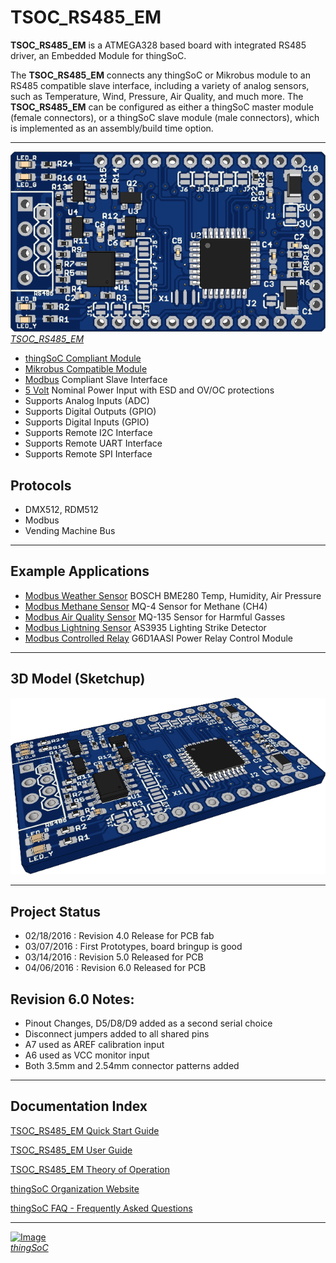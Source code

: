 # TSOC_RS485_EM
**TSOC_RS485_EM** is a ATMEGA328 based board with integrated RS485 driver, an Embedded Module for thingSoC.


The **TSOC_RS485_EM** connects any thingSoC or Mikrobus module to an RS485 compatible slave interface,
including a variety of analog sensors, such as Temperature, Wind, Pressure, Air Quality, and much more.
The **TSOC_RS485_EM** can be configured as either a thingSoC master module (female connectors), or a thingSoC slave module (male connectors),
which is implemented as an assembly/build time option.
 
---------------------------------------

[![thingSoC TSOC_RS485_EM](https://raw.githubusercontent.com/thingSoC/TSOC_RS485_EM/master/TSOC_RS485_EM/images/TSOC_RS485_EM_top.png)  
*TSOC_RS485_EM*](https://github.com/thingSoC/TSOC_RS485_EM/)

* [thingSoC Compliant Module](http://www.thingsoc.com)
* [Mikrobus Compatible Module](http://www.mikroe.com/mikrobus/) 
* [Modbus](http://www.modbus.org/specs.php) Compliant Slave Interface
* [5 Volt](https://en.wikipedia.org/wiki/Modbus) Nominal Power Input with ESD and OV/OC protections
* Supports Analog  Inputs  (ADC) 
* Supports Digital Outputs (GPIO)
* Supports Digital Inputs  (GPIO)
* Supports Remote I2C Interface
* Supports Remote UART Interface
* Supports Remote SPI Interface

## Protocols

* DMX512, RDM512
* Modbus
* Vending Machine Bus

---------------------------------------
## Example Applications

* [Modbus Weather Sensor](http://www.mikroe.com/click/weather/) BOSCH BME280 Temp, Humidity, Air Pressure
* [Modbus Methane Sensor](http://www.mikroe.com/click/methane/) MQ-4 Sensor for Methane (CH4) 
* [Modbus Air Quality Sensor](http://www.mikroe.com/click/air-quality/) MQ-135 Sensor for Harmful Gasses
* [Modbus Lightning Sensor](http://www.mikroe.com/click/thunder/) AS3935 Lighting Strike Detector
* [Modbus Controlled Relay](http://www.mikroe.com/click/relay/) G6D1AASI Power Relay Control Module

---------------------------------------
## 3D Model (Sketchup)

![thingSoC TSOC_RS485_EM](https://raw.githubusercontent.com/thingSoC/TSOC_RS485_EM/master/TSOC_RS485_EM/images/TSOC_RS485_EM_iso.png)


---------------------------------------
## Project Status

* 02/18/2016 : Revision 4.0 Release for PCB fab
* 03/07/2016 : First Prototypes, board bringup is good
* 03/14/2016 : Revision 5.0 Released for PCB
* 04/06/2016 : Revision 6.0 Released for PCB

## Revision 6.0 Notes: ##

* Pinout Changes, D5/D8/D9 added as a second serial choice
* Disconnect jumpers added to all shared pins
* A7 used as AREF calibration input
* A6 used as VCC monitor input
* Both 3.5mm and 2.54mm connector patterns added

---------------------------------------

## Documentation Index <a name="documentation_index"/>

[TSOC_RS485_EM Quick Start Guide](https://github.com/thingSoC/TSOC_RS485_EM/blob/master/TSOC_RS485_EM/docs/QuickStart.md)

[TSOC_RS485_EM User Guide](https://github.com/thingSoC/TSOC_RS485_EM/blob/master/TSOC_RS485_EM/docs/UserGuide.md)

[TSOC_RS485_EM Theory of Operation](https://github.com/thingSoC/TSOC_RS485_EM/blob/master/TSOC_RS485_EM/docs/TheoryOfOperation.md)

[thingSoC Organization Website](http://thingSoC.github.io)

[thingSoC FAQ - Frequently Asked Questions](http://thingsoc.github.io/support/faq.html)

---------------------------------------

[![Image](http://thingsoc.github.io/img/projects/thingSoC/thingSoC_thumb.png?raw=true)  
*thingSoC*](http://thingsoc.github.io) 
 
